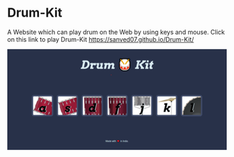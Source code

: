 # Drum-Kit
A Website which can play drum on the Web by using keys and mouse.
Click on this link to play Drum-Kit https://sanved07.github.io/Drum-Kit/



![Drum Kit](/images/ss.png)
